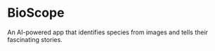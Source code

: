 # BioScope
An AI-powered app that identifies species from images and tells their fascinating stories.
